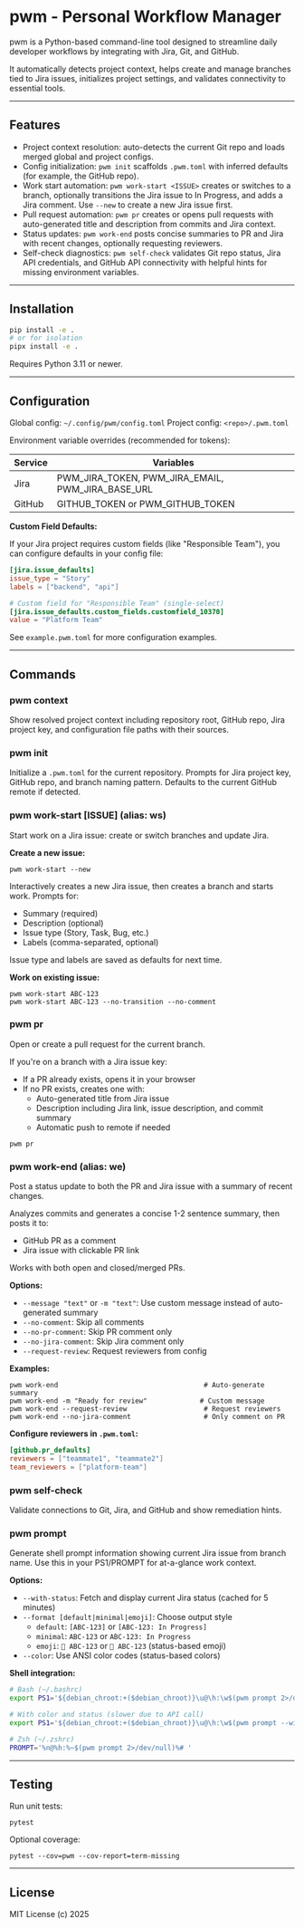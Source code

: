 
# pwm - Personal Workflow Manager

pwm is a Python-based command-line tool designed to streamline daily developer workflows by integrating with Jira, Git, and GitHub.

It automatically detects project context, helps create and manage branches tied to Jira issues, initializes project settings, and validates connectivity to essential tools.

----------------------------------------

## Features

- Project context resolution: auto-detects the current Git repo and loads merged global and project configs.
- Config initialization: `pwm init` scaffolds `.pwm.toml` with inferred defaults (for example, the GitHub repo).
- Work start automation: `pwm work-start <ISSUE>` creates or switches to a branch, optionally transitions the Jira issue to In Progress, and adds a Jira comment. Use `--new` to create a new Jira issue first.
- Pull request automation: `pwm pr` creates or opens pull requests with auto-generated title and description from commits and Jira context.
- Status updates: `pwm work-end` posts concise summaries to PR and Jira with recent changes, optionally requesting reviewers.
- Self-check diagnostics: `pwm self-check` validates Git repo status, Jira API credentials, and GitHub API connectivity with helpful hints for missing environment variables.

----------------------------------------

## Installation

```bash
pip install -e .
# or for isolation
pipx install -e .
```

Requires Python 3.11 or newer.

----------------------------------------

## Configuration

Global config: `~/.config/pwm/config.toml`
Project config: `<repo>/.pwm.toml`

Environment variable overrides (recommended for tokens):

| Service | Variables |
|----------|------------|
| Jira | PWM_JIRA_TOKEN, PWM_JIRA_EMAIL, PWM_JIRA_BASE_URL |
| GitHub | GITHUB_TOKEN or PWM_GITHUB_TOKEN |

**Custom Field Defaults:**

If your Jira project requires custom fields (like "Responsible Team"), you can configure defaults in your config file:

```toml
[jira.issue_defaults]
issue_type = "Story"
labels = ["backend", "api"]

# Custom field for "Responsible Team" (single-select)
[jira.issue_defaults.custom_fields.customfield_10370]
value = "Platform Team"
```

See `example.pwm.toml` for more configuration examples.

----------------------------------------

## Commands

### pwm context
Show resolved project context including repository root, GitHub repo, Jira project key, and configuration file paths with their sources.

### pwm init
Initialize a `.pwm.toml` for the current repository. Prompts for Jira project key, GitHub repo, and branch naming pattern. Defaults to the current GitHub remote if detected.

### pwm work-start [ISSUE] (alias: ws)
Start work on a Jira issue: create or switch branches and update Jira.

**Create a new issue:**
```
pwm work-start --new
```
Interactively creates a new Jira issue, then creates a branch and starts work. Prompts for:
- Summary (required)
- Description (optional)
- Issue type (Story, Task, Bug, etc.)
- Labels (comma-separated, optional)

Issue type and labels are saved as defaults for next time.

**Work on existing issue:**
```
pwm work-start ABC-123
pwm work-start ABC-123 --no-transition --no-comment
```

### pwm pr
Open or create a pull request for the current branch.

If you're on a branch with a Jira issue key:
- If a PR already exists, opens it in your browser
- If no PR exists, creates one with:
  - Auto-generated title from Jira issue
  - Description including Jira link, issue description, and commit summary
  - Automatic push to remote if needed

```
pwm pr
```

### pwm work-end (alias: we)
Post a status update to both the PR and Jira issue with a summary of recent changes.

Analyzes commits and generates a concise 1-2 sentence summary, then posts it to:
- GitHub PR as a comment
- Jira issue with clickable PR link

Works with both open and closed/merged PRs.

**Options:**
- `--message "text"` or `-m "text"`: Use custom message instead of auto-generated summary
- `--no-comment`: Skip all comments
- `--no-pr-comment`: Skip PR comment only
- `--no-jira-comment`: Skip Jira comment only
- `--request-review`: Request reviewers from config

**Examples:**
```
pwm work-end                                    # Auto-generate summary
pwm work-end -m "Ready for review"             # Custom message
pwm work-end --request-review                   # Request reviewers
pwm work-end --no-jira-comment                  # Only comment on PR
```

**Configure reviewers in `.pwm.toml`:**
```toml
[github.pr_defaults]
reviewers = ["teammate1", "teammate2"]
team_reviewers = ["platform-team"]
```

### pwm self-check
Validate connections to Git, Jira, and GitHub and show remediation hints.

### pwm prompt
Generate shell prompt information showing current Jira issue from branch name. Use this in your PS1/PROMPT for at-a-glance work context.

**Options:**
- `--with-status`: Fetch and display current Jira status (cached for 5 minutes)
- `--format [default|minimal|emoji]`: Choose output style
  - `default`: `[ABC-123]` or `[ABC-123: In Progress]`
  - `minimal`: `ABC-123` or `ABC-123: In Progress`
  - `emoji`: `🔹 ABC-123` or `🎯 ABC-123` (status-based emoji)
- `--color`: Use ANSI color codes (status-based colors)

**Shell integration:**
```bash
# Bash (~/.bashrc)
export PS1='${debian_chroot:+($debian_chroot)}\u@\h:\w$(pwm prompt 2>/dev/null)\$ '

# With color and status (slower due to API call)
export PS1='${debian_chroot:+($debian_chroot)}\u@\h:\w$(pwm prompt --with-status --color 2>/dev/null)\$ '

# Zsh (~/.zshrc)
PROMPT='%n@%h:%~$(pwm prompt 2>/dev/null)%# '
```

----------------------------------------

## Testing

Run unit tests:
```
pytest
```

Optional coverage:
```
pytest --cov=pwm --cov-report=term-missing
```

----------------------------------------

## License

MIT License (c) 2025

